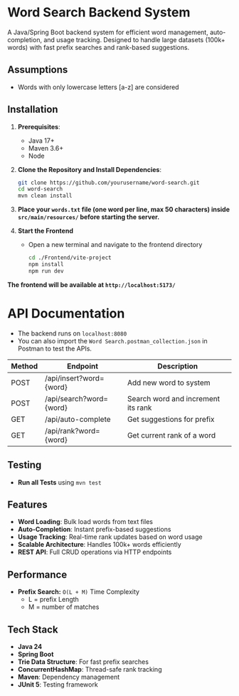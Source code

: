 # Word Search Backend System

A Java/Spring Boot backend system for efficient word management, auto-completion, and usage tracking. Designed to handle large datasets (100k+ words) with fast prefix searches and rank-based suggestions.

## Assumptions

- Words with only lowercase letters [a-z] are considered

## Installation

1. **Prerequisites**:
    - Java 17+
    - Maven 3.6+
    - Node

2. **Clone the Repository and Install Dependencies**:
   ```bash
   git clone https://github.com/yourusername/word-search.git
   cd word-search
   mvn clean install
   
3. **Place your `words.txt` file (one word per line, max 50 characters) inside `src/main/resources/` before starting the server.**



4. **Start the Frontend**
    - Open a new terminal and navigate to the frontend directory
        ```bash
        cd ./Frontend/vite-project
        npm install
        npm run dev

**The frontend will be available at `http://localhost:5173/`**

# API Documentation

- The backend runs on `localhost:8080`
- You can also import the `Word Search.postman_collection.json` in Postman to test the APIs.

| Method | Endpoint                       | Description                        |
|--------|--------------------------------|------------------------------------|
| POST   | /api/insert?word={word}        | Add new word to system             |
| POST   | /api/search?word={word}        | Search word and increment its rank|
| GET    | /api/auto-complete             | Get suggestions for prefix         |
| GET    | /api/rank?word={word}          | Get current rank of a word         |


## Testing

- **Run all Tests** using `mvn test`

## Features

- **Word Loading**: Bulk load words from text files
- **Auto-Completion**: Instant prefix-based suggestions
- **Usage Tracking**: Real-time rank updates based on word usage
- **Scalable Architecture**: Handles 100k+ words efficiently
- **REST API**: Full CRUD operations via HTTP endpoints

## Performance
- **Prefix Search:** `O(L + M)` Time Complexity
    - L = prefix Length
    - M = number of matches

## Tech Stack

- **Java 24**
- **Spring Boot**
- **Trie Data Structure**: For fast prefix searches
- **ConcurrentHashMap**: Thread-safe rank tracking
- **Maven**: Dependency management
- **JUnit 5**: Testing framework

